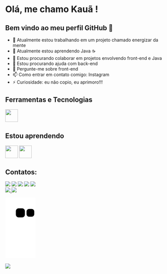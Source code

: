 # Olá, me chamo Kauã ! 
## Bem vindo ao meu perfil GitHub 👋

- 🔭 Atualmente estou trabalhando em um projeto chamado energizar da mente
- 🌱 Atualmente estou aprendendo Java ☕
- 👯 Estou procurando colaborar em projetos envolvendo front-end e Java
- 🤔 Estou procurando ajuda com back-end
- 💬 Pergunte-me sobre front-end
- 📫 Como entrar em contato comigo: Instagram
- ⚡ Curiosidade: eu não copio, eu aprimoro!!!

## Ferramentas e Tecnologias

<img src="https://cdn.jsdelivr.net/gh/devicons/devicon/icons/git/git-original.svg" width="40" height="40"/>

## Estou aprendendo

<img src="https://cdn.jsdelivr.net/gh/devicons/devicon/icons/java/java-original.svg" width="40" height="40"/> <img src="https://cdn.jsdelivr.net/gh/devicons/devicon/icons/linux/linux-original.svg" width="40" height="40"/>

## Contatos:

<div>
<a href="https://www.youtube.com/seu-canal-youtube-aqui" target="_blank"><img src="https://img.shields.io/badge/YouTube-FF0000?style=for-the-badge&logo=youtube&logoColor=white" target="_blank"></a>
<a href="https://instagram.com/seu-usuário-instagram-aqui" target="_blank"><img src="https://img.shields.io/badge/-Instagram-%23E4405F?style=for-the-badge&logo=instagram&logoColor=white" target="_blank"></a>
<a href="https://www.twitch.tv/seu-usuário-aqui" target="_blank"><img src="https://img.shields.io/badge/Twitch-9146FF?style=for-the-badge&logo=twitch&logoColor=white" target="_blank"></a>
<a href = "mailto:contato@seu-usuário-aqui"><img src="https://img.shields.io/badge/Gmail-D14836?style=for-the-badge&logo=gmail&logoColor=white" target="_blank"></a>
<a href="https://www.linkedin.com/in/seu-usuário-linkedln-aqui" target="_blank"><img src="https://img.shields.io/badge/-LinkedIn-%230077B5?style=for-the-badge&logo=linkedin&logoColor=white" target="_blank"></a>   
</div>
  
  
  <div>
<a href="https://github.com/Kauaprestes1">
<img height="180em" src="https://github-readme-stats.vercel.app/api/top-langs/?username=Kauaprestes1&layout=compact&langs_count=7&theme=dracula"/>
<img height="180em" src="https://github-readme-stats.vercel.app/api?username=Kauaprestes1&show_icons=true&theme=dracula&include_all_commits=true&count_private=true"/>
</div>
  
  ![Snake animation](https://github.com/rafaballerini/rafaballerini/blob/output/github-contribution-grid-snake.svg)
  
  <img src="https://i.gifer.com/3He.gif">
 

  
 
